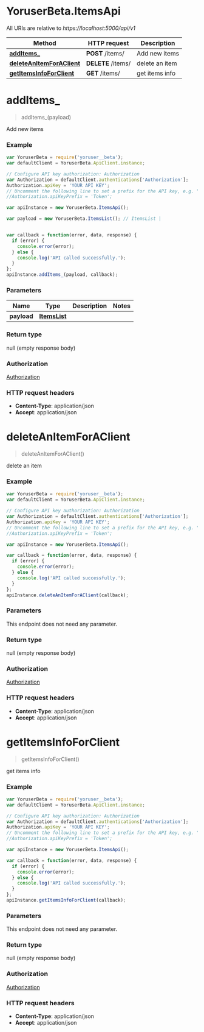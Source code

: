 # YoruserBeta.ItemsApi

All URIs are relative to *https://localhost:5000/api/v1*

Method | HTTP request | Description
------------- | ------------- | -------------
[**addItems_**](ItemsApi.md#addItems_) | **POST** /items/ | Add new items
[**deleteAnItemForAClient**](ItemsApi.md#deleteAnItemForAClient) | **DELETE** /items/ | delete an item
[**getItemsInfoForClient**](ItemsApi.md#getItemsInfoForClient) | **GET** /items/ | get items info


<a name="addItems_"></a>
# **addItems_**
> addItems_(payload)

Add new items

### Example
```javascript
var YoruserBeta = require('yoruser__beta');
var defaultClient = YoruserBeta.ApiClient.instance;

// Configure API key authorization: Authorization
var Authorization = defaultClient.authentications['Authorization'];
Authorization.apiKey = 'YOUR API KEY';
// Uncomment the following line to set a prefix for the API key, e.g. "Token" (defaults to null)
//Authorization.apiKeyPrefix = 'Token';

var apiInstance = new YoruserBeta.ItemsApi();

var payload = new YoruserBeta.ItemsList(); // ItemsList | 


var callback = function(error, data, response) {
  if (error) {
    console.error(error);
  } else {
    console.log('API called successfully.');
  }
};
apiInstance.addItems_(payload, callback);
```

### Parameters

Name | Type | Description  | Notes
------------- | ------------- | ------------- | -------------
 **payload** | [**ItemsList**](ItemsList.md)|  | 

### Return type

null (empty response body)

### Authorization

[Authorization](../README.md#Authorization)

### HTTP request headers

 - **Content-Type**: application/json
 - **Accept**: application/json

<a name="deleteAnItemForAClient"></a>
# **deleteAnItemForAClient**
> deleteAnItemForAClient()

delete an item

### Example
```javascript
var YoruserBeta = require('yoruser__beta');
var defaultClient = YoruserBeta.ApiClient.instance;

// Configure API key authorization: Authorization
var Authorization = defaultClient.authentications['Authorization'];
Authorization.apiKey = 'YOUR API KEY';
// Uncomment the following line to set a prefix for the API key, e.g. "Token" (defaults to null)
//Authorization.apiKeyPrefix = 'Token';

var apiInstance = new YoruserBeta.ItemsApi();

var callback = function(error, data, response) {
  if (error) {
    console.error(error);
  } else {
    console.log('API called successfully.');
  }
};
apiInstance.deleteAnItemForAClient(callback);
```

### Parameters
This endpoint does not need any parameter.

### Return type

null (empty response body)

### Authorization

[Authorization](../README.md#Authorization)

### HTTP request headers

 - **Content-Type**: application/json
 - **Accept**: application/json

<a name="getItemsInfoForClient"></a>
# **getItemsInfoForClient**
> getItemsInfoForClient()

get items info

### Example
```javascript
var YoruserBeta = require('yoruser__beta');
var defaultClient = YoruserBeta.ApiClient.instance;

// Configure API key authorization: Authorization
var Authorization = defaultClient.authentications['Authorization'];
Authorization.apiKey = 'YOUR API KEY';
// Uncomment the following line to set a prefix for the API key, e.g. "Token" (defaults to null)
//Authorization.apiKeyPrefix = 'Token';

var apiInstance = new YoruserBeta.ItemsApi();

var callback = function(error, data, response) {
  if (error) {
    console.error(error);
  } else {
    console.log('API called successfully.');
  }
};
apiInstance.getItemsInfoForClient(callback);
```

### Parameters
This endpoint does not need any parameter.

### Return type

null (empty response body)

### Authorization

[Authorization](../README.md#Authorization)

### HTTP request headers

 - **Content-Type**: application/json
 - **Accept**: application/json

